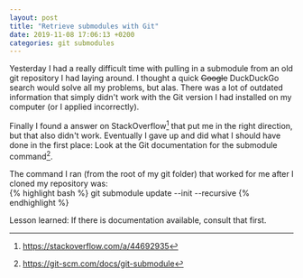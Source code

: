 ```yaml
---
layout: post
title: "Retrieve submodules with Git"
date: 2019-11-08 17:06:13 +0200
categories: git submodules
---
```


Yesterday I had a really difficult time with pulling in a submodule from an old git repository I had laying around. I thought a quick ~~Google~~ DuckDuckGo search would solve all my problems, but alas. There was a lot of outdated information that simply didn't work with the Git version I had installed on my computer (or I applied incorrectly).

Finally I found a answer on StackOverflow[^1] that put me in the right direction, but that also didn't work. Eventually I gave up and did what I should have done in the first place: Look at the Git documentation for the submodule command[^2].

The command I ran (from the root of my git folder) that worked for me after I cloned my repository was:  
{% highlight bash %}
git submodule update --init --recursive
{% endhighlight %}

Lesson learned: If there is documentation available, consult that first.

[^1]: https://stackoverflow.com/a/44692935
[^2]: https://git-scm.com/docs/git-submodule




